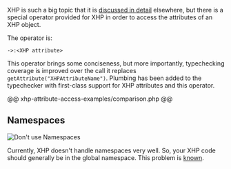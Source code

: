 XHP is such a big topic that it is [discussed in detail](/hack/XHP/introduction.md) elsewhere, but there is a special operator provided for XHP in order to access the attributes of an XHP object. 

The operator is:

```
->:<XHP attribute>
```

This operator brings some conciseness, but more importantly, typechecking coverage is improved over the call it replaces `getAttribute("XHPAttributeName")`. Plumbing has been added to the typechecker with first-class support for XHP attributes and this operator.

@@ xhp-attribute-access-examples/comparison.php @@

## Namespaces

![Don't use Namespaces](/images/xhp-namespaces-play-nice.jpg)

Currently, XHP doesn't handle namespaces very well. So, your XHP code should generally be in the global namespace. This problem is [known](https://github.com/facebook/xhp-lib/issues/64).
